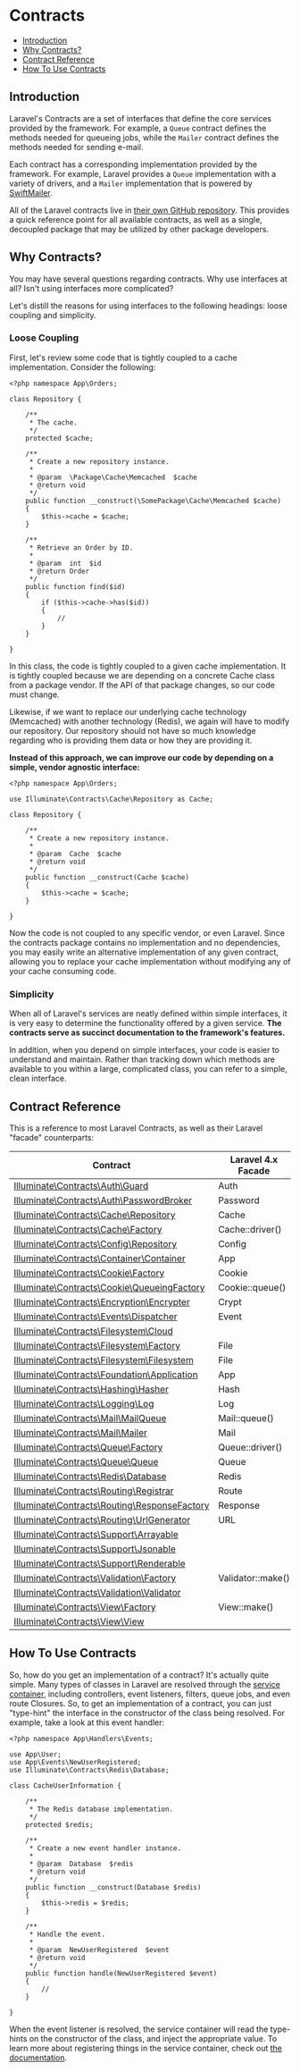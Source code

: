# Contracts

- [Introduction](#introduction)
- [Why Contracts?](#why-contracts)
- [Contract Reference](#contract-reference)
- [How To Use Contracts](#how-to-use-contracts)

<a name="introduction"></a>
## Introduction

Laravel's Contracts are a set of interfaces that define the core services provided by the framework. For example, a `Queue` contract defines the methods needed for queueing jobs, while the `Mailer` contract defines the methods needed for sending e-mail.

Each contract has a corresponding implementation provided by the framework. For example, Laravel provides a `Queue` implementation with a variety of drivers, and a `Mailer` implementation that is powered by [SwiftMailer](http://swiftmailer.org/).

All of the Laravel contracts live in [their own GitHub repository](https://github.com/illuminate/contracts). This provides a quick reference point for all available contracts, as well as a single, decoupled package that may be utilized by other package developers.

<a name="why-contracts"></a>
## Why Contracts?

You may have several questions regarding contracts. Why use interfaces at all? Isn't using interfaces more complicated?

Let's distill the reasons for using interfaces to the following headings: loose coupling and simplicity.

### Loose Coupling

First, let's review some code that is tightly coupled to a cache implementation. Consider the following:

	<?php namespace App\Orders;

	class Repository {

		/**
		 * The cache.
		 */
		protected $cache;

		/**
		 * Create a new repository instance.
		 *
		 * @param  \Package\Cache\Memcached  $cache
		 * @return void
		 */
		public function __construct(\SomePackage\Cache\Memcached $cache)
		{
			$this->cache = $cache;
		}

		/**
		 * Retrieve an Order by ID.
		 *
		 * @param  int  $id
		 * @return Order
		 */
		public function find($id)
		{
			if ($this->cache->has($id))
			{
				//
			}
		}

	}

In this class, the code is tightly coupled to a given cache implementation. It is tightly coupled because we are depending on a concrete Cache class from a package vendor. If the API of that package changes, so our code must change.

Likewise, if we want to replace our underlying cache technology (Memcached) with another technology (Redis), we again will have to modify our repository. Our repository should not have so much knowledge regarding who is providing them data or how they are providing it.

**Instead of this approach, we can improve our code by depending on a simple, vendor agnostic interface:**

	<?php namespace App\Orders;

	use Illuminate\Contracts\Cache\Repository as Cache;

	class Repository {

		/**
		 * Create a new repository instance.
		 *
		 * @param  Cache  $cache
		 * @return void
		 */
		public function __construct(Cache $cache)
		{
			$this->cache = $cache;
		}

	}

Now the code is not coupled to any specific vendor, or even Laravel. Since the contracts package contains no implementation and no dependencies, you may easily write an alternative implementation of any given contract, allowing you to replace your cache implementation without modifying any of your cache consuming code.

### Simplicity

When all of Laravel's services are neatly defined within simple interfaces, it is very easy to determine the functionality offered by a given service. **The contracts serve as succinct documentation to the framework's features.**

In addition, when you depend on simple interfaces, your code is easier to understand and maintain. Rather than tracking down which methods are available to you within a large, complicated class, you can refer to a simple, clean interface.

<a name="contract-reference"></a>
## Contract Reference

This is a reference to most Laravel Contracts, as well as their Laravel "facade" counterparts:

Contract  |  Laravel 4.x Facade
------------- | -------------
[Illuminate\Contracts\Auth\Guard](https://github.com/illuminate/contracts/blob/master/Auth/Guard.php)  |  Auth
[Illuminate\Contracts\Auth\PasswordBroker](https://github.com/illuminate/contracts/blob/master/Auth/PasswordBroker.php)  |  Password
[Illuminate\Contracts\Cache\Repository](https://github.com/illuminate/contracts/blob/master/Cache/Repository.php) | Cache
[Illuminate\Contracts\Cache\Factory](https://github.com/illuminate/contracts/blob/master/Cache/Factory.php) | Cache::driver()
[Illuminate\Contracts\Config\Repository](https://github.com/illuminate/contracts/blob/master/Config/Repository.php) | Config
[Illuminate\Contracts\Container\Container](https://github.com/illuminate/contracts/blob/master/Container/Container.php) | App
[Illuminate\Contracts\Cookie\Factory](https://github.com/illuminate/contracts/blob/master/Cookie/Factory.php) | Cookie
[Illuminate\Contracts\Cookie\QueueingFactory](https://github.com/illuminate/contracts/blob/master/Cookie/QueueingFactory.php) | Cookie::queue()
[Illuminate\Contracts\Encryption\Encrypter](https://github.com/illuminate/contracts/blob/master/Encryption/Encrypter.php) | Crypt
[Illuminate\Contracts\Events\Dispatcher](https://github.com/illuminate/contracts/blob/master/Events/Dispatcher.php) | Event
[Illuminate\Contracts\Filesystem\Cloud](https://github.com/illuminate/contracts/blob/master/Filesystem/Cloud.php) | &nbsp;
[Illuminate\Contracts\Filesystem\Factory](https://github.com/illuminate/contracts/blob/master/Filesystem/Factory.php) | File
[Illuminate\Contracts\Filesystem\Filesystem](https://github.com/illuminate/contracts/blob/master/Filesystem/Filesystem.php) | File
[Illuminate\Contracts\Foundation\Application](https://github.com/illuminate/contracts/blob/master/Foundation/Application.php) | App
[Illuminate\Contracts\Hashing\Hasher](https://github.com/illuminate/contracts/blob/master/Hashing/Hasher.php) | Hash
[Illuminate\Contracts\Logging\Log](https://github.com/illuminate/contracts/blob/master/Logging/Log.php) | Log
[Illuminate\Contracts\Mail\MailQueue](https://github.com/illuminate/contracts/blob/master/Mail/MailQueue.php) | Mail::queue()
[Illuminate\Contracts\Mail\Mailer](https://github.com/illuminate/contracts/blob/master/Mail/Mailer.php) | Mail
[Illuminate\Contracts\Queue\Factory](https://github.com/illuminate/contracts/blob/master/Queue/Factory.php) | Queue::driver()
[Illuminate\Contracts\Queue\Queue](https://github.com/illuminate/contracts/blob/master/Queue/Queue.php) | Queue
[Illuminate\Contracts\Redis\Database](https://github.com/illuminate/contracts/blob/master/Redis/Database.php) | Redis
[Illuminate\Contracts\Routing\Registrar](https://github.com/illuminate/contracts/blob/master/Routing/Registrar.php) | Route
[Illuminate\Contracts\Routing\ResponseFactory](https://github.com/illuminate/contracts/blob/master/Routing/ResponseFactory.php) | Response
[Illuminate\Contracts\Routing\UrlGenerator](https://github.com/illuminate/contracts/blob/master/Routing/UrlGenerator.php) | URL
[Illuminate\Contracts\Support\Arrayable](https://github.com/illuminate/contracts/blob/master/Support/Arrayable.php) | &nbsp;
[Illuminate\Contracts\Support\Jsonable](https://github.com/illuminate/contracts/blob/master/Support/Jsonable.php) | &nbsp;
[Illuminate\Contracts\Support\Renderable](https://github.com/illuminate/contracts/blob/master/Support/Renderable.php) | &nbsp;
[Illuminate\Contracts\Validation\Factory](https://github.com/illuminate/contracts/blob/master/Validation/Factory.php) | Validator::make()
[Illuminate\Contracts\Validation\Validator](https://github.com/illuminate/contracts/blob/master/Validation/Validator.php) | &nbsp;
[Illuminate\Contracts\View\Factory](https://github.com/illuminate/contracts/blob/master/View/Factory.php) | View::make()
[Illuminate\Contracts\View\View](https://github.com/illuminate/contracts/blob/master/View/View.php) | &nbsp;

<a name="how-to-use-contracts"></a>
## How To Use Contracts

So, how do you get an implementation of a contract? It's actually quite simple. Many types of classes in Laravel are resolved through the [service container](/docs/master/container), including controllers, event listeners, filters, queue jobs, and even route Closures. So, to get an implementation of a contract, you can just "type-hint" the interface in the constructor of the class being resolved. For example, take a look at this event handler:

	<?php namespace App\Handlers\Events;

	use App\User;
	use App\Events\NewUserRegistered;
	use Illuminate\Contracts\Redis\Database;

	class CacheUserInformation {

		/**
		 * The Redis database implementation.
		 */
		protected $redis;

		/**
		 * Create a new event handler instance.
		 *
		 * @param  Database  $redis
		 * @return void
		 */
		public function __construct(Database $redis)
		{
			$this->redis = $redis;
		}

		/**
		 * Handle the event.
		 *
		 * @param  NewUserRegistered  $event
		 * @return void
		 */
		public function handle(NewUserRegistered $event)
		{
			//
		}

	}

When the event listener is resolved, the service container will read the type-hints on the constructor of the class, and inject the appropriate value. To learn more about registering things in the service container, check out [the documentation](/docs/master/container).

